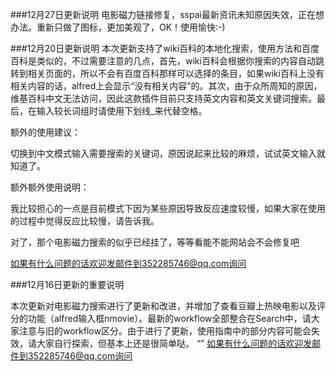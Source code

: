 ###12月27日更新说明
电影磁力链接修复，sspai最新资讯未知原因失效，正在想办法。重新只做了图标，更加美观了，OK！使用愉快:-)

###12月20日更新说明
本次更新支持了wiki百科的本地化搜索，使用方法和百度百科是类似的，不过需要注意的几点，首先，wiki百科会根据你搜索的内容自动跳转到相关页面的，所以不会有百度百科那样可以选择的条目，如果wiki百科上没有相关内容的话，alfred上会显示“没有相关内容”的。其次，由于众所周知的原因，维基百科中文无法访问，因此这款插件目前只支持英文内容和英文关键词搜索。最后，在输入较长词组时请使用下划线_来代替空格。

额外的使用建议：

切换到中文模式输入需要搜索的关键词，原因说起来比较的麻烦，试试英文输入就知道了。

额外额外使用说明：

我比较担心的一点是目前模式下因为某些原因导致反应速度较慢，如果大家在使用的过程中觉得反应比较慢，请告诉我。

对了，那个电影磁力搜索的似乎已经挂了，等等看能不能网站会不会修复吧


如果有什么问题的话欢迎发邮件到352285746@qq.com询问


###12月16日更新的重要说明

本次更新对电影磁力搜索进行了更新和改进，并增加了查看豆瓣上热映电影以及评分的功能（alfred输入框nmovie）。最新的workflow全部整合在Search中，请大家注意与旧的workflow区分。由于进行了更新，使用指南中的部分内容可能会失效，请大家自行探索，但基本上还是很简单哒。
“”
如果有什么问题的话欢迎发邮件到352285746@qq.com询问


